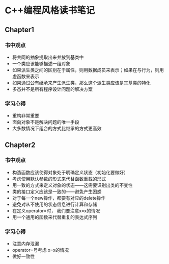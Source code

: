 # C++编程风格读书笔记
## Chapter1
### 书中观点
+ 将共同的抽象提取出来并放到基类中
+ 一个类应该能够描述一组对象
+ 如果派生类之间的区别在于属性，则用数据成员来表示；如果在与行为，则用虚函数来表示
+ 如果通过公有继承来产生派生类，那么这个派生类应该是其基类的特化 
+ 多态并不是所有程序设计问题的解决方案
### 学习心得
+ 重构非常重要
+ 面向对象不是解决问题的唯一手段
+ 大多数情况下组合的方式比继承的方式更高效

## Chapter2
### 书中观点
+ 构造函数应该使得对象处于明确定义状态（初始化要做好）
+ 考虑使用默认参数的形式来代替函数重载的形式
+ 用一致的方式来定义对象的状态——这需要识别出类的不变性
+ 类的接口定义应该是一致的——避免产生困惑
+ 对于每一个new操作，都要有对应的delete操作
+ 避免对从不使用的状态信息进行计算和存储
+ 在定义operator=时， 我们要注意x=x的情况
+ 用一个通用的函数来代替重复的表达式序列

### 学习心得
+ 注意内存泄漏
+ operator=号考虑 x=x的情况
+ 做好一致性